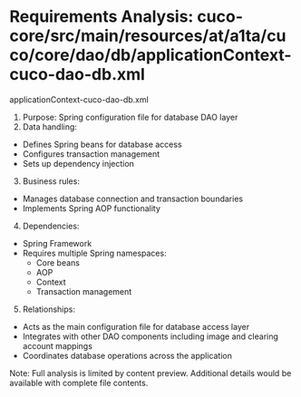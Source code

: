 # Requirements Analysis: cuco-core/src/main/resources/at/a1ta/cuco/core/dao/db/applicationContext-cuco-dao-db.xml

applicationContext-cuco-dao-db.xml
1. Purpose: Spring configuration file for database DAO layer
2. Data handling:
- Defines Spring beans for database access
- Configures transaction management
- Sets up dependency injection
3. Business rules:
- Manages database connection and transaction boundaries
- Implements Spring AOP functionality
4. Dependencies:
- Spring Framework
- Requires multiple Spring namespaces:
  - Core beans
  - AOP
  - Context
  - Transaction management
5. Relationships:
- Acts as the main configuration file for database access layer
- Integrates with other DAO components including image and clearing account mappings
- Coordinates database operations across the application

Note: Full analysis is limited by content preview. Additional details would be available with complete file contents.